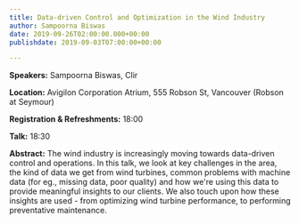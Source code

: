 ```yaml
---
title: Data-driven Control and Optimization in the Wind Industry
author: Sampoorna Biswas
date: 2019-09-26T02:00:00.000+00:00
publishdate: 2019-09-03T07:00:00+00:00

---
```

**Speakers:** Sampoorna Biswas, Clir

**Location:** Avigilon Corporation Atrium, 555 Robson St, Vancouver (Robson at Seymour)

**Registration & Refreshments:** 18:00 

**Talk:** 18:30

**Abstract:**
The wind industry is increasingly moving towards data-driven control and operations. In this talk, we look at key challenges in the area, the kind of data we get from wind turbines, common problems with machine data (for eg., missing data, poor quality) and how we're using this data to provide meaningful insights to our clients. We also touch upon how these insights are used - from optimizing wind turbine performance, to performing preventative maintenance.
